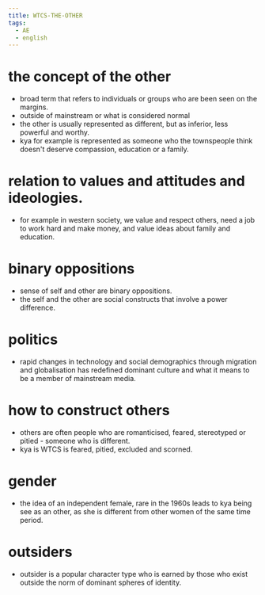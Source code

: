 ```yaml
---
title: WTCS-THE-OTHER
tags:
  - AE
  - english
---
```


# the concept of the other

- broad term that refers to individuals or groups who are been seen on the margins.
- outside of mainstream or what is considered normal
- the other is usually represented as different, but as inferior, less powerful and worthy.
- kya for example is represented as someone who the townspeople think doesn't deserve compassion, education or a family.

# relation to values and attitudes and ideologies.

- for example in western society, we value and respect others, need a job to work hard and make money, and value ideas about family and education.

# binary oppositions

- sense of self and other are binary oppositions.
- the self and the other are social constructs that involve a power difference.

# politics

- rapid changes in technology and social demographics through migration and globalisation has redefined dominant culture and what it means to be a member of mainstream media.

# how to construct others

- others are often people who are romanticised, feared, stereotyped or pitied - someone who is different.
- kya is WTCS is feared, pitied, excluded and scorned.

# gender

- the idea of an independent female, rare in the 1960s leads to kya being see as an other, as she is different from other women of the same time period.

# outsiders

- outsider is a popular character type who is earned by those who exist outside the norm of dominant spheres of identity.
